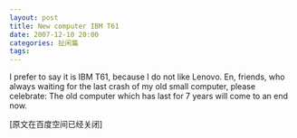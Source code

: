 ```yaml
---
layout: post
title: New computer IBM T61
date: 2007-12-10 20:00
categories: 扯闲篇
tags: 
---
```


I prefer to say it is IBM T61, because I do not like Lenovo. En, friends, who always waiting for the last crash of my old small computer, please celebrate: The old computer which has last for 7 years will come to an end now.

[原文在百度空间已经关闭]

